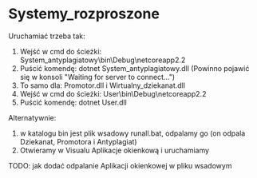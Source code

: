 # Systemy_rozproszone

Uruchamiać trzeba tak:
1. Wejść w cmd do ścieżki: System_antyplagiatowy\bin\Debug\netcoreapp2.2
2. Puścić komendę: dotnet System_antyplagiatowy.dll (Powinno pojawić się w konsoli "Waiting for server to connect...")
3. To samo dla: Promotor.dll i Wirtualny_dziekanat.dll
4. Wejść w cmd do ścieżki: User\bin\Debug\netcoreapp2.2
5. Puścić komendę: dotnet User.dll


Alternatywnie:
1. w katalogu bin jest plik wsadowy runall.bat, odpalamy go (on odpala Dziekanat, Promotora i Antyplagiat)
2. Otwieramy w Visualu Aplikacje okienkową i uruchamiamy

TODO: 
jak dodać odpalanie Aplikacji okienkowej w pliku wsadowym


